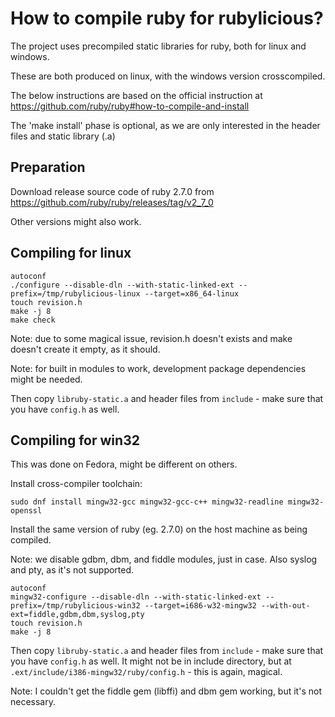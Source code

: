 # How to compile ruby for rubylicious?

The project uses precompiled static libraries for ruby, both for linux and windows.

These are both produced on linux, with the windows version crosscompiled.

The below instructions are based on the official instruction at https://github.com/ruby/ruby#how-to-compile-and-install

The 'make install' phase is optional, as we are only interested in the header files and static library (.a)

## Preparation

Download release source code of ruby 2.7.0 from https://github.com/ruby/ruby/releases/tag/v2_7_0

Other versions might also work.


## Compiling for linux

```
autoconf
./configure --disable-dln --with-static-linked-ext --prefix=/tmp/rubylicious-linux --target=x86_64-linux 
touch revision.h
make -j 8
make check
```

Note: due to some magical issue, revision.h doesn't exists and make doesn't create it empty, as it should.

Note: for built in modules to work, development package dependencies might be needed.

Then copy `libruby-static.a` and header files from `include` - make sure that you have `config.h` as well.

## Compiling for win32

This was done on Fedora, might be different on others.

Install cross-compiler toolchain:

```
sudo dnf install mingw32-gcc mingw32-gcc-c++ mingw32-readline mingw32-openssl
```

Install the same version of ruby (eg. 2.7.0) on the host machine as being compiled.

Note: we disable gdbm, dbm, and fiddle modules, just in case. Also syslog and pty, as it's not supported.

```
autoconf
mingw32-configure --disable-dln --with-static-linked-ext --prefix=/tmp/rubylicious-win32 --target=i686-w32-mingw32 --with-out-ext=fiddle,gdbm,dbm,syslog,pty
touch revision.h
make -j 8
```

Then copy `libruby-static.a` and header files from `include` - make sure that you have `config.h` as well.
It might not be in include directory, but at `.ext/include/i386-mingw32/ruby/config.h` - this is again, magical.

Note: I couldn't get the fiddle gem (libffi) and dbm gem working, but it's not necessary.
